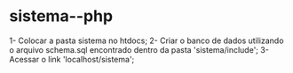 # sistema--php

1- Colocar a pasta sistema no htdocs;
2- Criar o banco de dados utilizando o arquivo schema.sql encontrado dentro da pasta 'sistema/include';
3- Acessar o link 'localhost/sistema';
